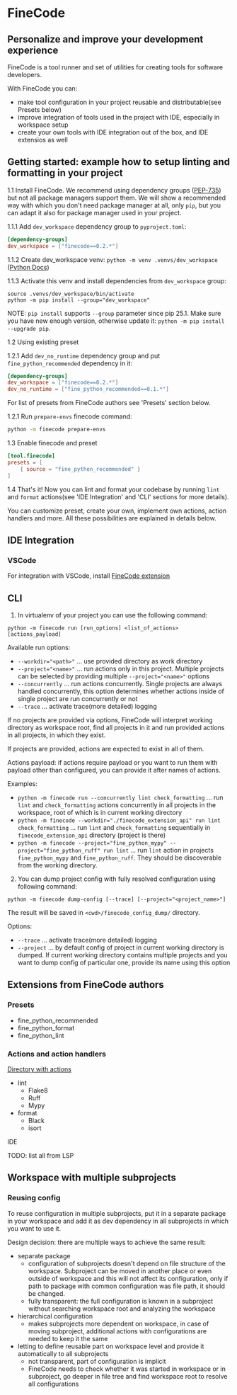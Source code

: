# FineCode

## Personalize and improve your development experience

FineCode is a tool runner and set of utilities for creating tools for software developers.

With FineCode you can:

- make tool configuration in your project reusable and distributable(see Presets below)
- improve integration of tools used in the project with IDE, especially in workspace setup
- create your own tools with IDE integration out of the box, and IDE extensios as well

## Getting started: example how to setup linting and formatting in your project

1.1 Install FineCode. We recommend using dependency groups ([PEP-735](https://peps.python.org/pep-0735/)) but not all package managers support them. We will show a recommended way with which you don't need package manager at all, only `pip`, but you can adapt it also for package manager used in your project.

1.1.1 Add `dev_workspace` dependency group to `pyproject.toml`:

  ```toml
  [dependency-groups]
  dev_workspace = ["finecode==0.2.*"]
  ```

1.1.2 Create dev_workspace venv: `python -m venv .venvs/dev_workspace` ([Python Docs](https://docs.python.org/3/library/venv.html#creating-virtual-environments ))

1.1.3 Activate this venv and install dependencies from `dev_workspace` group:
  ```
  source .venvs/dev_workspace/bin/activate
  python -m pip install --group="dev_workspace"
  ```

NOTE: `pip install` supports `--group` parameter since pip 25.1. Make sure you have new enough version, otherwise update it: `python -m pip install --upgrade pip`.

1.2 Using existing preset

1.2.1 Add `dev_no_runtime` dependency group and put `fine_python_recommended` dependency in it:

  ```toml
  [dependency-groups]
  dev_workspace = ["finecode==0.2.*"]
  dev_no_runtime = ["fine_python_recommended==0.1.*"]
  ```

For list of presets from FineCode authors see 'Presets' section below.

1.2.1 Run `prepare-envs` finecode command:

  ```bash
  python -m finecode prepare-envs
  ```

1.3 Enable finecode and preset

```toml
[tool.finecode]
presets = [
    { source = "fine_python_recommended" }
]
```

1.4 That's it! Now you can lint and format your codebase by running `lint` and `format` actions(see 'IDE Integration' and 'CLI' sections for more details).

You can customize preset, create your own, implement own actions, action handlers and more. All these possibilities are explained in details below.

## IDE Integration

### VSCode

For integration with VSCode, install [FineCode extension](https://github.com/finecode-dev/finecode-vscode)

## CLI

1. In virtualenv of your project you can use the following command:

`python -m finecode run [run_options] <list_of_actions> [actions_payload]`

Available run options:

- `--workdir="<path>"` ... use provided directory as work directory
- `--project="<name>"` ... run actions only in this project. Multiple projects can be selected by providing multiple `--project="<name>"` options
- `--concurrently` ... run actions concurrently. Single projects are always handled concurrently, this option determines whether actions inside of single project are run concurrently or not
- `--trace` ... activate trace(more detailed) logging

If no projects are provided via options, FineCode will interpret working directory as workspace root, find all projects in it and run provided actions in all projects, in which they exist.

If projects are provided, actions are expected to exist in all of them.

Actions payload: if actions require payload or you want to run them with payload other than configured, you can provide it after names of actions.

Examples:

- `python -m finecode run --concurrently lint check_formatting` ... run `lint` and `check_formatting` actions concurrently in all projects in the workspace, root of which is in current working directory
- `python -m finecode --workdir="./finecode_extension_api" run lint check_formatting` ... run `lint` and `check_formatting` sequentially in `finecode_extension_api` directory (project is there)
- `python -m finecode --project="fine_python_mypy" --project="fine_python_ruff" run lint` ... run `lint` action in projects `fine_python_mypy` and `fine_python_ruff`. They should be discoverable from the working directory.

2. You can dump project config with fully resolved configuration using following command:

`python -m finecode dump-config [--trace] [--project="<project_name>"]`

The result will be saved in `<cwd>/finecode_config_dump/` directory.

Options:

- `--trace` ... activate trace(more detailed) logging
- `--project` ... by default config of project in current working directory is dumped. If current working directory contains multiple projects and you want to dump config of particular one, provide its name using this option

## Extensions from FineCode authors

### Presets

- fine_python_recommended
- fine_python_format
- fine_python_lint

### Actions and action handlers

[Directory with actions](https://github.com/finecode-dev/finecode/tree/main/finecode_extension_api/finecode_extension_api/actions)

- lint
  - Flake8
  - Ruff
  - Mypy
- format
  - Black
  - isort

IDE

TODO: list all from LSP

## Workspace with multiple subprojects

### Reusing config

To reuse configuration in multiple subprojects, put it in a separate package in your workspace and add it as dev dependency in all subprojects in which you want to use it.

Design decision: there are multiple ways to achieve the same result:

- separate package
  - configuration of subprojects doesn't depend on file structure of the workspace. Subproject can be moved in another place or even outside of workspace and this will not affect its configuration, only if path to package with common configuration was file path, it should be changed.
  - fully transparent: the full configuration is known in a subproject without searching workspace root and analyzing the workspace
- hierarchical configuration
  - makes subprojects more dependent on workspace, in case of moving subproject, additional actions with configurations are needed to keep it the same
- letting to define reusable part on workspace level and provide it automatically to all subprojects
  - not transparent, part of configuration is implicit
  - FineCode needs to check whether it was started in workspace or in subproject, go deeper in file tree and find workspace root to resolve all configurations
